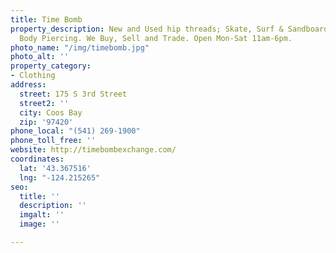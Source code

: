 ```yaml
---
title: Time Bomb
property_description: New and Used hip threads; Skate, Surf & Sandboards; Tattoo &
  Body Piercing. We Buy, Sell and Trade. Open Mon-Sat 11am-6pm.
photo_name: "/img/timebomb.jpg"
photo_alt: ''
property_category:
- Clothing
address:
  street: 175 S 3rd Street
  street2: ''
  city: Coos Bay
  zip: '97420'
phone_local: "(541) 269-1900"
phone_toll_free: ''
website: http://timebombexchange.com/
coordinates:
  lat: '43.367516'
  lng: "-124.215265"
seo:
  title: ''
  description: ''
  imgalt: ''
  image: ''

---
```


